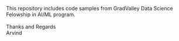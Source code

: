 This repository includes code samples from GradValley Data Science Felowship in AI/ML program.
<br>
<br>
Thanks and Regards
<br>
Arvind
